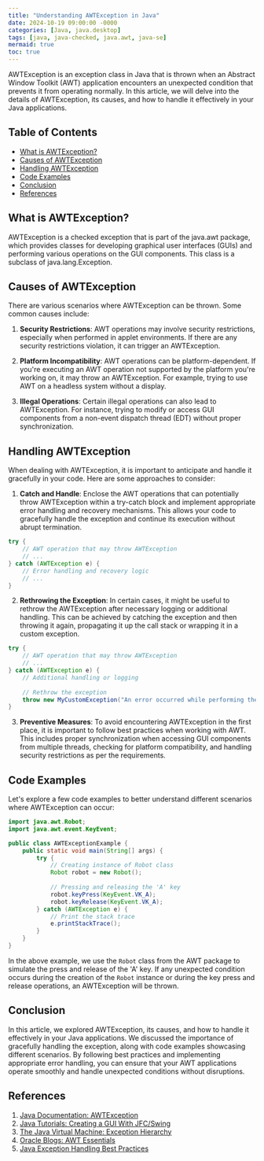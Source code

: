 ```yaml
---
title: "Understanding AWTException in Java"
date: 2024-10-19 09:00:00 -0000
categories: [Java, java.desktop]
tags: [java, java-checked, java.awt, java-se]
mermaid: true
toc: true
---
```



AWTException is an exception class in Java that is thrown when an Abstract Window Toolkit (AWT) application encounters an unexpected condition that prevents it from operating normally. In this article, we will delve into the details of AWTException, its causes, and how to handle it effectively in your Java applications.

## Table of Contents
- [What is AWTException?](#what-is-awtexception)
- [Causes of AWTException](#causes-of-awtexception)
- [Handling AWTException](#handling-awtexception)
- [Code Examples](#code-examples)
- [Conclusion](#conclusion)
- [References](#references)

## What is AWTException?
AWTException is a checked exception that is part of the java.awt package, which provides classes for developing graphical user interfaces (GUIs) and performing various operations on the GUI components. This class is a subclass of java.lang.Exception.

## Causes of AWTException
There are various scenarios where AWTException can be thrown. Some common causes include:

1. **Security Restrictions**: AWT operations may involve security restrictions, especially when performed in applet environments. If there are any security restrictions violation, it can trigger an AWTException.

2. **Platform Incompatibility**: AWT operations can be platform-dependent. If you're executing an AWT operation not supported by the platform you're working on, it may throw an AWTException. For example, trying to use AWT on a headless system without a display.

3. **Illegal Operations**: Certain illegal operations can also lead to AWTException. For instance, trying to modify or access GUI components from a non-event dispatch thread (EDT) without proper synchronization.

## Handling AWTException
When dealing with AWTException, it is important to anticipate and handle it gracefully in your code. Here are some approaches to consider:

1. **Catch and Handle**: Enclose the AWT operations that can potentially throw AWTException within a try-catch block and implement appropriate error handling and recovery mechanisms. This allows your code to gracefully handle the exception and continue its execution without abrupt termination.

```java
try {
    // AWT operation that may throw AWTException
    // ...
} catch (AWTException e) {
    // Error handling and recovery logic
    // ...
}
```

2. **Rethrowing the Exception**: In certain cases, it might be useful to rethrow the AWTException after necessary logging or additional handling. This can be achieved by catching the exception and then throwing it again, propagating it up the call stack or wrapping it in a custom exception.

```java
try {
    // AWT operation that may throw AWTException
    // ...
} catch (AWTException e) {
    // Additional handling or logging
    
    // Rethrow the exception
    throw new MyCustomException("An error occurred while performing the AWT operation.", e);
}
```

3. **Preventive Measures**: To avoid encountering AWTException in the first place, it is important to follow best practices when working with AWT. This includes proper synchronization when accessing GUI components from multiple threads, checking for platform compatibility, and handling security restrictions as per the requirements.

## Code Examples
Let's explore a few code examples to better understand different scenarios where AWTException can occur:

```java
import java.awt.Robot;
import java.awt.event.KeyEvent;

public class AWTExceptionExample {
    public static void main(String[] args) {
        try {
            // Creating instance of Robot class
            Robot robot = new Robot();
            
            // Pressing and releasing the 'A' key
            robot.keyPress(KeyEvent.VK_A);
            robot.keyRelease(KeyEvent.VK_A);
        } catch (AWTException e) {
            // Print the stack trace
            e.printStackTrace();
        }
    }
}
```

In the above example, we use the `Robot` class from the AWT package to simulate the press and release of the 'A' key. If any unexpected condition occurs during the creation of the `Robot` instance or during the key press and release operations, an AWTException will be thrown.

## Conclusion
In this article, we explored AWTException, its causes, and how to handle it effectively in your Java applications. We discussed the importance of gracefully handling the exception, along with code examples showcasing different scenarios. By following best practices and implementing appropriate error handling, you can ensure that your AWT applications operate smoothly and handle unexpected conditions without disruptions.

## References
1. [Java Documentation: AWTException](https://docs.oracle.com/en/java/javase/11/docs/api/java.desktop/java/awt/AWTException.html)
2. [Java Tutorials: Creating a GUI With JFC/Swing](https://docs.oracle.com/javase/tutorial/uiswing/index.html)
3. [The Java Virtual Machine: Exception Hierarchy](https://docs.oracle.com/javase/specs/jvms/se11/html/jvms-2.html#jvms-2.2.1)
4. [Oracle Blogs: AWT Essentials](https://blogs.oracle.com/corejavatechtips/awt-essentials)
5. [Java Exception Handling Best Practices](https://codelatte.org/java-exception-handling-best-practices/)